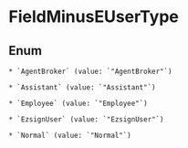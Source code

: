 
# FieldMinusEUserType

## Enum


    * `AgentBroker` (value: `"AgentBroker"`)

    * `Assistant` (value: `"Assistant"`)

    * `Employee` (value: `"Employee"`)

    * `EzsignUser` (value: `"EzsignUser"`)

    * `Normal` (value: `"Normal"`)



